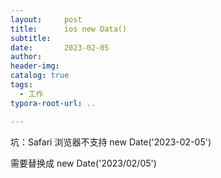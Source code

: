 ```yaml
---
layout:     post
title:      ios new Data()
subtitle:  
date:       2023-02-05
author:     
header-img: 
catalog: true
tags:
  - 工作
typora-root-url: ..

---
```


坑：Safari 浏览器不支持 new Date('2023-02-05')

需要替换成 new Date('2023/02/05')
